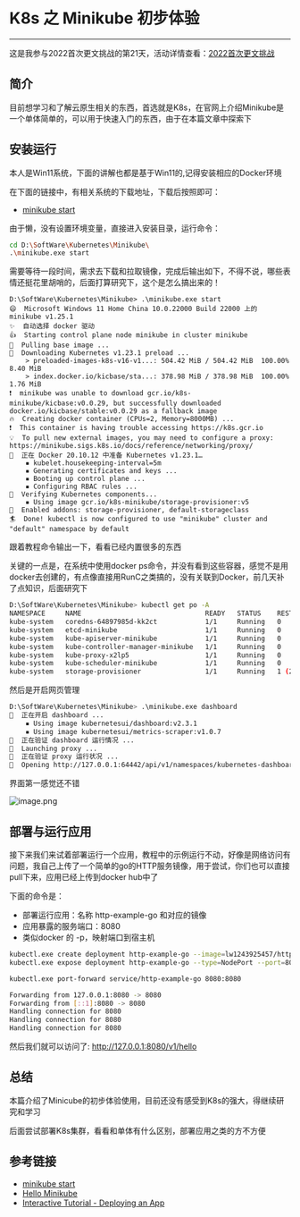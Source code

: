 # K8s 之 Minikube 初步体验
***

这是我参与2022首次更文挑战的第21天，活动详情查看：[2022首次更文挑战](https://juejin.cn/post/7052884569032392740)

## 简介
目前想学习和了解云原生相关的东西，首选就是K8s，在官网上介绍Minikube是一个单体简单的，可以用于快速入门的东西，由于在本篇文章中探索下



## 安装运行

本人是Win11系统，下面的讲解也都是基于Win11的,记得安装相应的Docker环境

在下面的链接中，有相关系统的下载地址，下载后按照即可：

- [minikube start](https://minikube.sigs.k8s.io/docs/start/)

由于懒，没有设置环境变量，直接进入安装目录，运行命令：

```sh
cd D:\SoftWare\Kubernetes\Minikube\
.\minikube.exe start
```

需要等待一段时间，需求去下载和拉取镜像，完成后输出如下，不得不说，哪些表情还挺花里胡哨的，后面打算研究下，这个是怎么搞出来的！

```text
D:\SoftWare\Kubernetes\Minikube> .\minikube.exe start
😄  Microsoft Windows 11 Home China 10.0.22000 Build 22000 上的 minikube v1.25.1
✨  自动选择 docker 驱动
👍  Starting control plane node minikube in cluster minikube
🚜  Pulling base image ...
💾  Downloading Kubernetes v1.23.1 preload ...
    > preloaded-images-k8s-v16-v1...: 504.42 MiB / 504.42 MiB  100.00% 8.40 MiB
    > index.docker.io/kicbase/sta...: 378.98 MiB / 378.98 MiB  100.00% 1.76 MiB
❗  minikube was unable to download gcr.io/k8s-minikube/kicbase:v0.0.29, but successfully downloaded docker.io/kicbase/stable:v0.0.29 as a fallback image
🔥  Creating docker container (CPUs=2, Memory=8000MB) ...
❗  This container is having trouble accessing https://k8s.gcr.io
💡  To pull new external images, you may need to configure a proxy: https://minikube.sigs.k8s.io/docs/reference/networking/proxy/
🐳  正在 Docker 20.10.12 中准备 Kubernetes v1.23.1…
    ▪ kubelet.housekeeping-interval=5m
    ▪ Generating certificates and keys ...
    ▪ Booting up control plane ...
    ▪ Configuring RBAC rules ...
🔎  Verifying Kubernetes components...
    ▪ Using image gcr.io/k8s-minikube/storage-provisioner:v5
🌟  Enabled addons: storage-provisioner, default-storageclass
🏄  Done! kubectl is now configured to use "minikube" cluster and "default" namespace by default
```

跟着教程命令输出一下，看看已经内置很多的东西

关键的一点是，在系统中使用docker ps命令，并没有看到这些容器，感觉不是用docker去创建的，有点像直接用RunC之类搞的，没有关联到Docker，前几天补了点知识，后面研究下

```sh
D:\SoftWare\Kubernetes\Minikube> kubectl get po -A
NAMESPACE     NAME                               READY   STATUS    RESTARTS      AGE
kube-system   coredns-64897985d-kk2ct            1/1     Running   0             31s
kube-system   etcd-minikube                      1/1     Running   0             42s
kube-system   kube-apiserver-minikube            1/1     Running   0             45s
kube-system   kube-controller-manager-minikube   1/1     Running   0             42s
kube-system   kube-proxy-x2lp5                   1/1     Running   0             31s
kube-system   kube-scheduler-minikube            1/1     Running   0             42s
kube-system   storage-provisioner                1/1     Running   1 (24s ago)   39s
```

然后是开启网页管理

```sh
D:\SoftWare\Kubernetes\Minikube> .\minikube.exe dashboard
🔌  正在开启 dashboard ...
    ▪ Using image kubernetesui/dashboard:v2.3.1
    ▪ Using image kubernetesui/metrics-scraper:v1.0.7
🤔  正在验证 dashboard 运行情况 ...
🚀  Launching proxy ...
🤔  正在验证 proxy 运行状况 ...
🎉  Opening http://127.0.0.1:64442/api/v1/namespaces/kubernetes-dashboard/services/http:kubernetes-dashboard:/proxy/ in your default browser...
```

界面第一感觉还不错

![image.png](https://p1-juejin.byteimg.com/tos-cn-i-k3u1fbpfcp/c67d48df59d64b6c9e2b330ce8cc25fb~tplv-k3u1fbpfcp-watermark.image?)

## 部署与运行应用
接下来我们来试着部署运行一个应用，教程中的示例运行不动，好像是网络访问有问题，我自己上传了一个简单的go的HTTP服务镜像，用于尝试，你们也可以直接pull下来，应用已经上传到docker hub中了

下面的命令是：

- 部署运行应用：名称 http-example-go 和对应的镜像
- 应用暴露的服务端口：8080
- 类似docker 的 -p，映射端口到宿主机

```sh
kubectl.exe create deployment http-example-go --image=lw1243925457/http_example:v1
kubectl.exe expose deployment http-example-go --type=NodePort --port=8080

kubectl.exe port-forward service/http-example-go 8080:8080

Forwarding from 127.0.0.1:8080 -> 8080
Forwarding from [::1]:8080 -> 8080
Handling connection for 8080
Handling connection for 8080
Handling connection for 8080
```

然后我们就可以访问了: http://127.0.0.1:8080/v1/hello

## 总结
本篇介绍了Minicube的初步体验使用，目前还没有感受到K8s的强大，得继续研究和学习

后面尝试部署K8s集群，看看和单体有什么区别，部署应用之类的方不方便

## 参考链接
- [minikube start](https://minikube.sigs.k8s.io/docs/start/)
- [Hello Minikube](https://kubernetes.io/docs/tutorials/hello-minikube/)
- [Interactive Tutorial - Deploying an App](https://kubernetes.io/docs/tutorials/kubernetes-basics/deploy-app/deploy-interactive/)